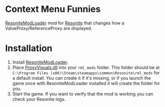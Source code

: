 # Context Menu Funnies
[ResoniteModLoader](https://github.com/resonite-modding-group/ResoniteModLoader) mod for [Resonite](https://resonite.com/) that changes how a ValueProxy/ReferenceProxy are displayed.

# Installation
1. Install [ResoniteModLoader](https://github.com/resonite-modding-group/ResoniteModLoader).
2. Place [ProxyVisuals.dll](https://github.com/LeCloutPanda/ProxyVisuals/releases/latest/download/ProxyVisuals.dll) into your `rml_mods` folder. This folder should be at `C:\Program Files (x86)\Steam\steamapps\common\Resonite\rml_mods` for a default install. You can create it if it's missing, or if you launch the game once with ResoniteModLoader installed it will create the folder for you.
3. Start the game. If you want to verify that the mod is working you can check your Resonite logs. 